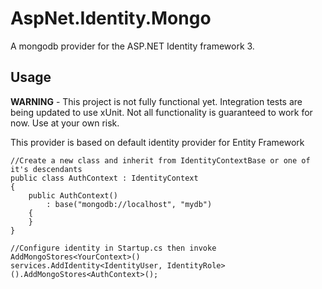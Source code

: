 AspNet.Identity.Mongo
=====================

A mongodb provider for the ASP.NET Identity framework 3.

## Usage

**WARNING** - This project is not fully functional yet. Integration tests are being updated to use xUnit. Not all functionality is guaranteed to work for now. Use at your own risk.

This provider is based on default identity provider for Entity Framework

	//Create a new class and inherit from IdentityContextBase or one of it's descendants
	public class AuthContext : IdentityContext
	{
		public AuthContext()
		    : base("mongodb://localhost", "mydb")
		{
		}
	}
	
	//Configure identity in Startup.cs then invoke AddMongoStores<YourContext>()
	services.AddIdentity<IdentityUser, IdentityRole>().AddMongoStores<AuthContext>();

